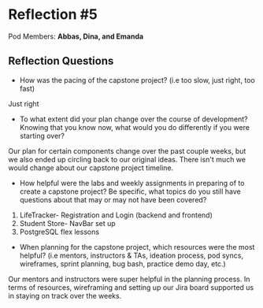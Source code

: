 # Reflection #5

Pod Members: **Abbas, Dina, and Emanda**

## Reflection Questions

* How was the pacing of the capstone project? (i.e too slow, just right, too fast)

Just right

* To what extent did your plan change over the course of development? Knowing that you know now, what would you do differently if you were starting over?

Our plan for certain components change over the past couple weeks, but we also ended up circling back to our original ideas. There isn't much we would change about our capstone project timeline.

* How helpful were the labs and weekly assignments in preparing of to create a capstone project? Be specific, what topics do you still have questions about that may or may not have been covered?
  
1. LifeTracker- Registration and Login (backend and frontend)
2. Student Store- NavBar set up
3. PostgreSQL flex lessons

* When planning for the capstone project, which resources were the most helpful? (i.e mentors, instructors & TAs, ideation process, pod syncs, wireframes, sprint planning, bug bash, practice demo day, etc.)

Our mentors and instructors were super helpful in the planning process. In terms of resources, wireframing and setting up our Jira board supported us in staying on track over the weeks.
